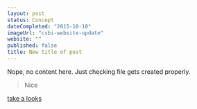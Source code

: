 ```yaml
---
layout: post
status: Concept
dateCompleted: "2015-10-10"
imageUrl: "csbi-website-update"
website: ""
published: false
title: New title of post
---
```


Nope, no content here. Just checking file gets created properly. 

> Nice

[take a looks](http://www.csbi.org.uk)